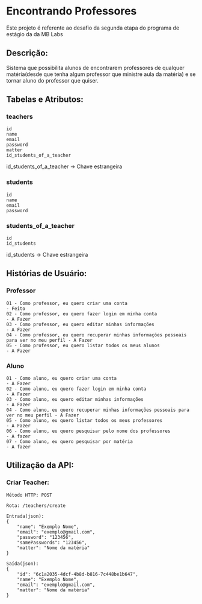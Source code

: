 # Encontrando Professores

Este projeto é referente ao desafio da segunda etapa do programa de estágio da da MB Labs

## Descrição:

Sistema que possibilita alunos de encontrarem professores de qualquer matéria(desde que tenha algum professor que ministre aula da matéria) e se tornar aluno do professor que quiser.

<!--
## Tecnologias utilizadas:

Docker
docker run --name NomeDaImagemASerCriada -e POSTGRES_PASSWORD=docker -p 5555:5432 -d postgre
-->

## Tabelas e Atributos:

### teachers

    id
    name
    email
    password
    matter
    id_students_of_a_teacher

id_students_of_a_teacher -> Chave estrangeira

### students

    id
    name
    email
    password

### students_of_a_teacher

    id
    id_students

id_students -> Chave estrangeira

## Histórias de Usuário:

### Professor

    01 - Como professor, eu quero criar uma conta                                              - Feito
    02 - Como professor, eu quero fazer login em minha conta                                   - A Fazer
    03 - Como professor, eu quero editar minhas informações                                    - A Fazer
    04 - Como professor, eu quero recuperar minhas informações pessoais para ver no meu perfil - A Fazer
    05 - Como professor, eu quero listar todos os meus alunos                                  - A Fazer

### Aluno

    01 - Como aluno, eu quero criar uma conta                                              - A Fazer
    02 - Como aluno, eu quero fazer login em minha conta                                   - A Fazer
    03 - Como aluno, eu quero editar minhas informações                                    - A Fazer
    04 - Como aluno, eu quero recuperar minhas informações pessoais para ver no meu perfil - A Fazer
    05 - Como aluno, eu quero listar todos os meus professores                             - A Fazer
    06 - Como aluno, eu quero pesquisar pelo nome dos professores                          - A fazer
    07 - Como aluno, eu quero pesquisar por matéria                                        - A fazer

## Utilização da API:

### Criar Teacher:

    Método HTTP: POST

    Rota: /teachers/create

    Entrada(json):
    {
        "name": "Exemplo Nome",
        "email": "exemplo@gmail.com",
        "password": "123456",
        "samePasswords": "123456",
        "matter": "Nome da matéria"
    }

    Saída(json):
    {
        "id": "6c1a2035-4dcf-4b8d-b816-7c448be1b647",
        "name": "Exemplo Nome",
        "email": "exemplo@gmail.com",
        "matter": "Nome da matéria"
    }

##

##

##

